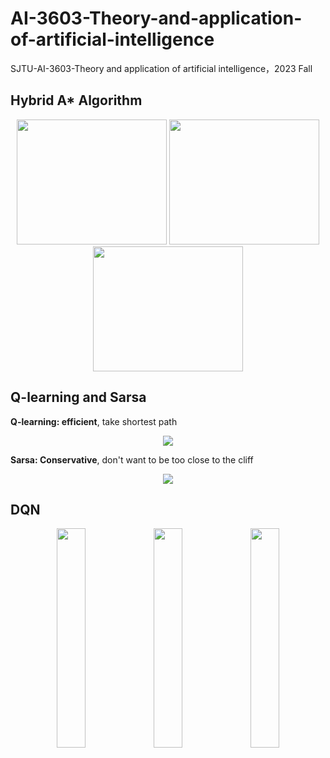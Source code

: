 # AI-3603-Theory-and-application-of-artificial-intelligence
SJTU-AI-3603-Theory and application of artificial intelligence，2023 Fall

## Hybrid A* Algorithm
<div align="center">
  <img width="240" height="200" src="https://github.com/huskydoge/AI-3603-Theory-and-application-of-artificial-intelligence/assets/91367324/34465819-6604-4ce0-a7f8-ba2bf92d6f32"/>
<img width="240" height="200" src="https://github.com/huskydoge/AI-3603-Theory-and-application-of-artificial-intelligence/assets/91367324/877630cb-1526-4697-8494-8068ace134a4"/>
<img width="240" height="200" src="https://github.com/huskydoge/AI-3603-Theory-and-application-of-artificial-intelligence/assets/91367324/089cd77c-863b-4746-b800-d52b581f47fe"/>
</div>

## Q-learning and Sarsa

**Q-learning: efficient**, take shortest path
<div align="center">
<img src="https://github.com/huskydoge/AI-3603-Theory-and-application-of-artificial-intelligence/assets/91367324/89fdf8f5-1e03-4458-9f71-9cd407e28614" />
</div>

**Sarsa: Conservative**, don't want to be too close to the cliff
<div align="center">
<img src="https://github.com/huskydoge/AI-3603-Theory-and-application-of-artificial-intelligence/assets/91367324/994ec9a8-a8d6-4681-a341-213dd0147b70" />
</div>



## DQN

<div align="center">
  <img width="30%" src="https://github.com/huskydoge/AI-3603-Theory-and-application-of-artificial-intelligence/assets/91367324/57484ecb-4bd1-4e5d-8be3-98a0ff88370e" />
  <img width="30%" src="https://github.com/huskydoge/AI-3603-Theory-and-application-of-artificial-intelligence/assets/91367324/f7f98987-70f5-4793-93b0-86f69a92bbec" />
  <img width="30%" src="https://github.com/huskydoge/AI-3603-Theory-and-application-of-artificial-intelligence/assets/91367324/f8694e43-31fd-49dd-95e7-1f42132b4217" />
</div>




